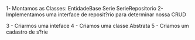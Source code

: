 1- Montamos as Classes:
EntidadeBase
Serie
SerieRepositorio
2- Implementamos uma interface de reposit?rio para determinar nossa CRUD

3 - Criarmos uma inteface
4 - Criamos uma classe Abstrata
5 - Criamos um cadastro de s?rie
